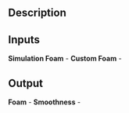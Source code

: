 ## Description

## Inputs
**Simulation Foam** - 
**Custom Foam** - 

## Output
**Foam** - 
**Smoothness** - 